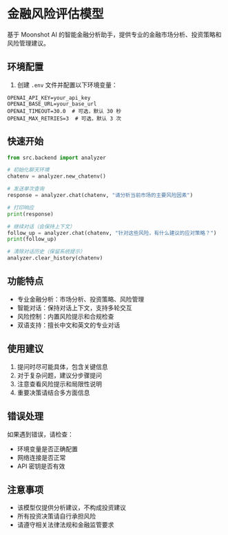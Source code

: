 # 金融风险评估模型

基于 Moonshot AI 的智能金融分析助手，提供专业的金融市场分析、投资策略和风险管理建议。

## 环境配置

1. 创建 `.env` 文件并配置以下环境变量：

```env
OPENAI_API_KEY=your_api_key
OPENAI_BASE_URL=your_base_url
OPENAI_TIMEOUT=30.0  # 可选，默认 30 秒
OPENAI_MAX_RETRIES=3  # 可选，默认 3 次
```

## 快速开始

```python
from src.backend import analyzer

# 初始化聊天环境
chatenv = analyzer.new_chatenv()

# 发送单次查询
response = analyzer.chat(chatenv, "请分析当前市场的主要风险因素")

# 打印响应
print(response)

# 继续对话（会保持上下文）
follow_up = analyzer.chat(chatenv, "针对这些风险，有什么建议的应对策略？")
print(follow_up)

# 清除对话历史（保留系统提示）
analyzer.clear_history(chatenv)
```

## 功能特点

- 专业金融分析：市场分析、投资策略、风险管理
- 智能对话：保持对话上下文，支持多轮交互
- 风险控制：内置风险提示和合规检查
- 双语支持：擅长中文和英文的专业对话

## 使用建议

1. 提问时尽可能具体，包含关键信息
2. 对于复杂问题，建议分步骤提问
3. 注意查看风险提示和局限性说明
4. 重要决策请结合多方面信息

## 错误处理

如果遇到错误，请检查：
- 环境变量是否正确配置
- 网络连接是否正常
- API 密钥是否有效

## 注意事项

- 该模型仅提供分析建议，不构成投资建议
- 所有投资决策请自行承担风险
- 请遵守相关法律法规和金融监管要求